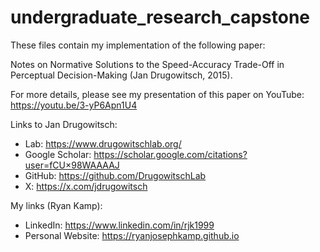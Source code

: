 # undergraduate_research_capstone

These files contain my implementation of the following paper:

Notes on Normative Solutions to the Speed-Accuracy Trade-Off in Perceptual Decision-Making (Jan Drugowitsch, 2015).

For more details, please see my presentation of this paper on YouTube: https://youtu.be/3-yP6Apn1U4

Links to Jan Drugowitsch:
- Lab: https://www.drugowitschlab.org/
- Google Scholar: https://scholar.google.com/citations?user=fCU×98WAAAAJ
- GitHub: https://github.com/DrugowitschLab
- X: https://x.com/jdrugowitsch

My links (Ryan Kamp):
- LinkedIn: https://www.linkedin.com/in/rjk1999
- Personal Website: https://ryanjosephkamp.github.io
